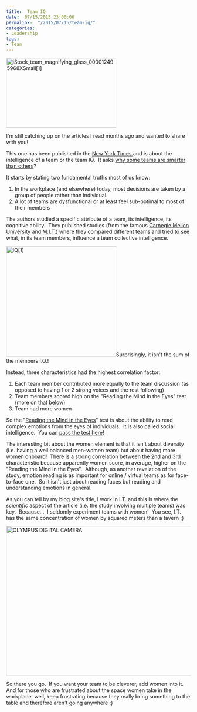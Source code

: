 ```yaml
---
title:  Team IQ
date:  07/15/2015 23:00:00
permalink:  "/2015/07/15/team-iq/"
categories:
- Leadership
tags:
- Team
---
```

<a href="https://vincentlauzon.files.wordpress.com/2015/06/istock_team_magnifying_glass_000012495968xsmall1.jpg"><img class=" size-medium wp-image-806 alignright" src="https://vincentlauzon.files.wordpress.com/2015/06/istock_team_magnifying_glass_000012495968xsmall1.jpg?w=300" alt="iStock_team_magnifying_glass_000012495968XSmall[1]" width="300" height="189" /></a>

I'm still catching up on the articles I read months ago and wanted to share with you!

This one has been published in the <a href="http://www.nytimes.com/" target="_blank">New York Times </a>and is about the intelligence of a team or the team IQ.  It asks <a href="http://www.nytimes.com/2015/01/18/opinion/sunday/why-some-teams-are-smarter-than-others.html" target="_blank">why some teams are smarter than others</a>?

It starts by stating two fundamental truths most of us know:
<ol>
	<li>In the workplace (and elsewhere) today, most decisions are taken by a group of people rather than individual.</li>
	<li>A lot of teams are dysfunctional or at least feel sub-optimal to most of their members</li>
</ol>
The authors studied a specific attribute of a team, its intelligence, its cognitive ability.  They published studies (from the famous <a href="https://www.cmu.edu/" target="_blank">Carnegie Mellon University</a> and <a href="http://web.mit.edu/" target="_blank">M.I.T.</a>) where they compared different teams and tried to see what, in its team members, influence a team collective intelligence.

<a href="https://vincentlauzon.files.wordpress.com/2015/07/iq1.jpg"><img class=" size-medium wp-image-809 alignnone" src="https://vincentlauzon.files.wordpress.com/2015/07/iq1.jpg?w=300" alt="IQ[1]" width="300" height="300" /></a>Surprisingly, it isn't the sum of the members I.Q.!

Instead, three characteristics had the highest correlation factor:
<ol>
	<li>Each team member contributed more equally to the team discussion (as opposed to having 1 or 2 strong voices and the rest following)</li>
	<li>Team members scored high on the "Reading the Mind in the Eyes" test (more on that below)</li>
	<li>Team had more women</li>
</ol>
So the "<a href="http://docs.autismresearchcentre.com/papers/2001_BCetal_adulteyes.pdf" target="_blank">Reading the Mind in the Eyes</a>" test is about the ability to read complex emotions from the eyes of individuals.  It is also called social intelligence.  You can <a href="https://www.questionwritertracker.com/quiz/61/Z4MK3TKB.html" target="_blank">pass the test here</a>!

The interesting bit about the women element is that it isn't about diversity (i.e. having a well balanced men-women team) but about having more women onboard!  There is a strong correlation between the 2nd and 3rd characteristic because apparently women score, in average, higher on the "Reading the Mind in the Eyes".  Although, as another revelation of the study, emotion reading is as important for online / virtual teams as for face-to-face one.  So it isn't just about reading faces but reading and understanding emotions in general.

As you can tell by my blog site's title, I work in I.T. and this is where the <em>scientific </em>aspect of the article (i.e. the study involving multiple teams) was key.  Because...  I seldomly experiment teams with women!  You see, I.T. has the same concentration of women by squared meters than a tavern ;)

<a href="https://vincentlauzon.files.wordpress.com/2015/07/tavern_scene-1658-david_teniers_ii1.jpg"><img class=" wp-image-812 size-big-brother-logo aligncenter" src="https://vincentlauzon.files.wordpress.com/2015/07/tavern_scene-1658-david_teniers_ii1.jpg?w=561" alt="OLYMPUS DIGITAL CAMERA" width="561" height="406" /></a>

So there you go.  If you want your team to be cleverer, add women into it.  And for those who are frustrated about the space women take in the workplace, well, keep frustrating because they really bring something to the table and therefore aren't going anywhere ;)